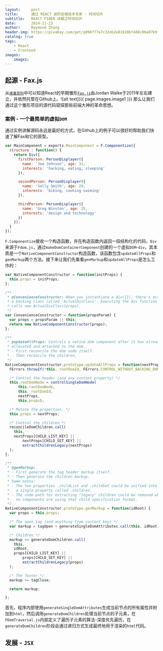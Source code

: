 ```yaml
---
layout:     post
title:      通过 REACT 进阶前端技术专家 - 时间切片
subtitle:   REACT FIBER 详解之时间切片
date:       2024-11-23
author:     Raymond Zhang
header-img: https://pixabay.com/get/g096f77a7c32eb2e81928bf488c06a07b9fa69ca1245c298b47541df44111a4b7534fbff0adb316714dc76a74635cb94c400a6cd9eeb36b71780c2dee1b452bcd_1920.jpg
catalog: true
tags:
    - React
    - Frontend
images:
    image1: 
---
```


## 起源 - Fax.js
从[`维基百科`](https://zh.wikipedia.org/zh-cn/React)中可以知道React的早期雏形[`Fax.js`](https://github.com/jordwalke/FaxJs)由Jordan Walke于2011年左右建立，并依然托管在Github上。![alt text]({{ page.images.image1 }})
那么让我们通过这个雏形项目的源代码窥探那些前端大神的革命思想。

### 案例 - 一个最简单的虚拟`DOM`
通过实例讲解源码永远是最好的方式，在Github上的例子可以很好的帮助我们快速了解Fax和它的原型。
```javascript
var MainComponent = exports.MainComponent = F.Componentize({
  structure : function() {
    return Div({
      firstPerson: PersonDisplayer({
        name: 'Joe Johnson', age: 31,
        interests: 'hacking, eating, sleeping'
      }),

      secondPerson: PersonDisplayer({
        name: 'Sally Smith', age: 29,
        interests: 'biking, cooking swiming'
      }),

      thirdPerson: PersonDisplayer({
        name: 'Greg Winston', age: 25,
        interests: 'design and technology'
      })
    });
  }
});
```
`F.Componentize`接收一个构造函数，并在构造函数内返回一段结构化的代码，`Div`来源于`Fdom.js`，通过`makeDomContainerComponent`创建的一个虚拟`DOM`-`div`，其本质是一个`NativeComponentConstructor`构造函数，该函数包含`updateAllProps`和`genMarkup`两个方法。接下来让我们先看看`genMarkup`和`updateAllProps`是怎么工作的：

```javascript
var NativeComponentConstructor = function(initProps) {
  this.props = initProps;
};

/**
 * @ConvenienceConstructor: When you instantiate a div({}), there's actually
 * a backing class called 'ActualDivClass'. Executing the div function simply
 * calls new ActualDivClass(props).
 */
var ConvenienceConstructor = function(propsParam) {
  var props = propsParam || this;
  return new NativeComponentConstructor(props);
};

/**
 * @updateAllProps: Controls a native dom component after it has already been
 * allocated and attached to the dom.
 * - First reconcile the dom node itself.
 * - Then reconcile the children.
 */
NativeComponentConstructor.prototype.updateAllProps = function(nextProps) {
  FErrors.throwIf(!this._rootDomId, FErrors.CONTROL_WITHOUT_BACKING_DOM);

  /* Control the header (and any content property) */
  this.rootDomNode = controlSingleDomNode(
      this.rootDomNode,
      this._rootDomId,
      nextProps,
      this.props);

  /* Mutate the properties. */
  this.props = nextProps;

  /* Control the children */
  reconcileDomChildren.call(
    this,
    nextProps[CHILD_LIST_KEY] ||
        nextProps[CHILD_SET_KEY] ||
        extractChildrenLegacy(nextProps)
  );
};

/**
 * @genMarkup:
 * - First generate the tag header markup itself.
 * - Then generate the children markup.
 * Some notes:
 * - The two properties .childList and .childSet could be unified into
 *   a single property called .children.
 * - The code path for extracting "legacy" children could be removed when
 *   no components are using that child specification format.
 */
NativeComponentConstructor.prototype.genMarkup = function(idRoot) {
  var props = this.props;

  /* The open tag (and anything from content key) */
  var markup = tagOpen + generateSingleDomAttributes.call(this, idRoot);

  /* Children */
  markup += generateDomChildren.call(
    this,
    idRoot,
    props[CHILD_LIST_KEY] ||
        props[CHILD_SET_KEY] ||
        extractChildrenLegacy(props)
  );

  /* The footer */
  markup += tagClose;

  return markup;

};
```
首先，程序内部使用`generateSingleDomAttributes`生成当前节点的所有属性并附加到`html`，然后调用`generateDomChildren`处理当前节点的子元素，在`FDomTraversal.js`内部定义了遍历子元素的算法-深度优先遍历，在`generateDomChildren`阶段会通过递归方式生成最终地用于渲染的`html`代码。
<br>

## 发展 - `JSX`